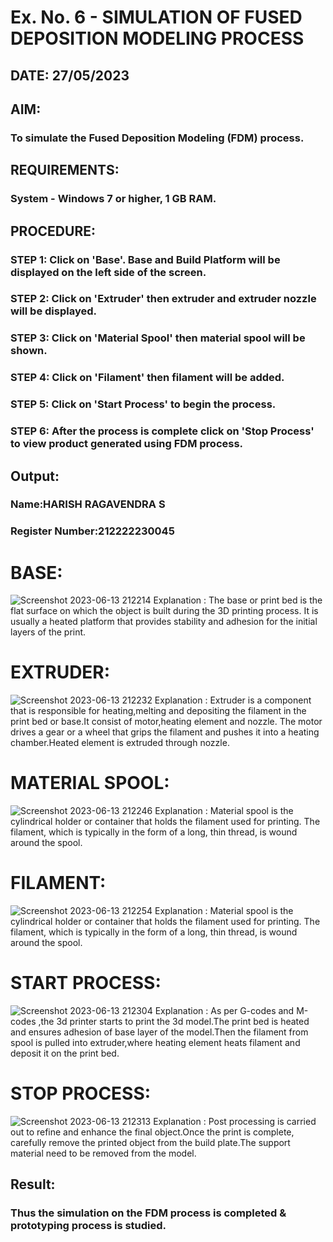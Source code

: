 # Ex. No. 6 - SIMULATION OF FUSED DEPOSITION MODELING PROCESS

## DATE: 27/05/2023
## AIM:
### To simulate the Fused Deposition Modeling (FDM) process.

## REQUIREMENTS:
### System - Windows 7 or higher, 1 GB RAM.

## PROCEDURE:
### STEP 1: Click on 'Base'. Base and Build Platform will be displayed on the left side of the screen.
### STEP 2: Click on 'Extruder' then extruder and extruder nozzle will be displayed.
### STEP 3: Click on 'Material Spool' then material spool will be shown.
### STEP 4: Click on 'Filament' then filament will be added.
### STEP 5: Click on 'Start Process' to begin the process.
### STEP 6: After the process is complete click on 'Stop Process' to view product generated using FDM process.
## Output:
### Name:HARISH RAGAVENDRA S
### Register Number:212222230045
# BASE:
![Screenshot 2023-06-13 212214](https://github.com/harish-ragavendra-25/Ex.-No---6.-SIMULATION-OF-FUSED-DEPOSITION-MODELING-PROCESS/assets/114852180/556fba3a-753a-4668-8665-00b26f612f24)
Explanation :
The base or print bed is the flat surface on which the object is built during the 3D printing process. It is usually a heated platform that provides stability and adhesion for the initial layers of the print.
# EXTRUDER:
![Screenshot 2023-06-13 212232](https://github.com/harish-ragavendra-25/Ex.-No---6.-SIMULATION-OF-FUSED-DEPOSITION-MODELING-PROCESS/assets/114852180/20466cca-a482-474c-afc6-9395093fb517)
Explanation :
Extruder is a component that is responsible for heating,melting and depositing the filament in the print bed or base.It consist of motor,heating element and nozzle. The motor drives a gear or a wheel that grips the filament and pushes it into a heating chamber.Heated element is extruded through nozzle.
# MATERIAL SPOOL:
![Screenshot 2023-06-13 212246](https://github.com/harish-ragavendra-25/Ex.-No---6.-SIMULATION-OF-FUSED-DEPOSITION-MODELING-PROCESS/assets/114852180/d33db021-f9ac-4af3-94ae-a17082240be6)
Explanation :
Material spool is the cylindrical holder or container that holds the filament used for printing. The filament, which is typically in the form of a long, thin thread, is wound around the spool.
# FILAMENT:
![Screenshot 2023-06-13 212254](https://github.com/harish-ragavendra-25/Ex.-No---6.-SIMULATION-OF-FUSED-DEPOSITION-MODELING-PROCESS/assets/114852180/69d8bcf8-9c6b-4a88-a2cd-604307938521)
Explanation :
Material spool is the cylindrical holder or container that holds the filament used for printing. The filament, which is typically in the form of a long, thin thread, is wound around the spool.
# START PROCESS:
![Screenshot 2023-06-13 212304](https://github.com/harish-ragavendra-25/Ex.-No---6.-SIMULATION-OF-FUSED-DEPOSITION-MODELING-PROCESS/assets/114852180/66bc0a3f-9512-4d8a-97a5-94ebead38226)
Explanation :
As per G-codes and M-codes ,the 3d printer starts to print the 3d model.The print bed is heated and ensures adhesion of base layer of the model.Then the filament from spool is pulled into extruder,where heating element heats filament and deposit it on the print bed.
# STOP PROCESS:
![Screenshot 2023-06-13 212313](https://github.com/harish-ragavendra-25/Ex.-No---6.-SIMULATION-OF-FUSED-DEPOSITION-MODELING-PROCESS/assets/114852180/0e59772d-a046-4f46-a711-02a394f44b97)
Explanation :
Post processing is carried out to refine and enhance the final object.Once the print is complete, carefully remove the printed object from the build plate.The support material need to be removed from the model.
## Result:
### Thus the simulation on the FDM process is completed & prototyping process is studied.
